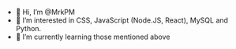 - 👋 Hi, I’m @MrkPM
- 👀 I’m interested in CSS, JavaScript (Node.JS, React), MySQL and Python.
- 🌱 I’m currently learning those mentioned above

<!---

- 💞️ I’m looking to collaborate on 
- 📫 How to reach me ...

MrkPM/MrkPM is a ✨ special ✨ repository because its `README.md` (this file) appears on your GitHub profile.
You can click the Preview link to take a look at your changes.
--->
